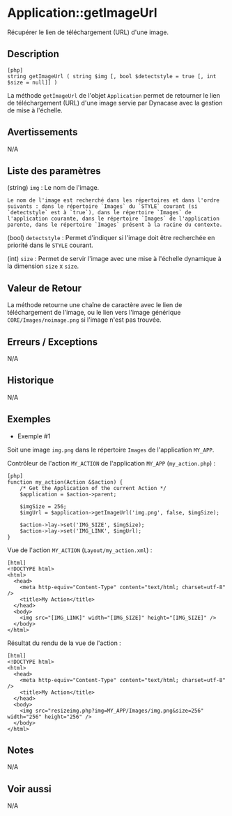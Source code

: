# Application::getImageUrl

<div class="short-description">
Récupérer le lien de téléchargement (URL) d'une image.
</div>

<!-- <div class="applicability"></div> -->

## Description


    [php]
    string getImageUrl ( string $img [, bool $detectstyle = true [, int $size = null]] )

La méthode `getImageUrl` de l'objet `Application` permet de retourner le lien de téléchargement (URL) d'une image servie par Dynacase avec la gestion de mise à l'échelle.

## Avertissements

N/A

## Liste des paramètres

(string) `img`
:   Le nom de l'image.
    
    Le nom de l'image est recherché dans les répertoires et dans l'ordre suivants : dans le répertoire `Images` du `STYLE` courant (si `detectstyle` est à `true`), dans le répertoire `Images` de l'application courante, dans le répertoire `Images` de l'application parente, dans le répertoire `Images` présent à la racine du contexte.

(bool) `detectstyle`
:   Permet d'indiquer si l'image doit être recherchée en priorité dans le `STYLE` courant.

(int) `size`
:   Permet de servir l'image avec une mise à l'échelle dynamique à la dimension `size` x `size`.

## Valeur de Retour

La méthode retourne une chaîne de caractère avec le lien de téléchargement de l'image, ou le lien vers l'image générique `CORE/Images/noimage.png` si l'image n'est pas trouvée.

## Erreurs / Exceptions

N/A

## Historique

N/A

## Exemples

- Exemple #1

Soit une image `img.png` dans le répertoire `Images` de l'application `MY_APP`.

Contrôleur de l'action `MY_ACTION` de l'application `MY_APP` (`my_action.php`) :


    [php]
    function my_action(Action &$action) {
        /* Get the Application of the current Action */
        $application = $action->parent;

        $imgSize = 256;
        $imgUrl = $application->getImageUrl('img.png', false, $imgSize);

        $action->lay->set('IMG_SIZE', $imgSize);
        $action->lay->set('IMG_LINK', $imgUrl);
    }

Vue de l'action `MY_ACTION` (`Layout/my_action.xml`) :


    [html]
    <!DOCTYPE html>
    <html>
      <head>
        <meta http-equiv="Content-Type" content="text/html; charset=utf-8" />
        <title>My Action</title>
      </head>
      <body>
        <img src="[IMG_LINK]" width="[IMG_SIZE]" height="[IMG_SIZE]" />
      </body>
    </html>

Résultat du rendu de la vue de l'action :


    [html]
    <!DOCTYPE html>
    <html>
      <head>
        <meta http-equiv="Content-Type" content="text/html; charset=utf-8" />
        <title>My Action</title>
      </head>
      <body>
        <img src="resizeimg.php?img=MY_APP/Images/img.png&size=256" width="256" height="256" />
      </body>
    </html>

## Notes

N/A

## Voir aussi

N/A
